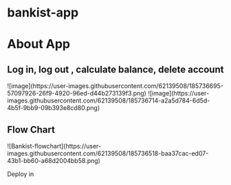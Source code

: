 # bankist-app
<h1>About App</h1>
<h2>Log in, log out , calculate balance, delete account </h2>
![image](https://user-images.githubusercontent.com/62139508/185736695-57097926-26f9-4920-96ed-d44b273139f3.png)
![image](https://user-images.githubusercontent.com/62139508/185736714-a2a5d784-6d5d-4b5f-9bb9-09b393e8cd80.png)

<h2>Flow Chart </h2>
![Bankist-flowchart](https://user-images.githubusercontent.com/62139508/185736518-baa37cac-ed07-43b1-bb60-a68d2004bb58.png)


<p> Deploy in <a href="https://1911-odl.github.io/bankist-app/"></a> </p>

